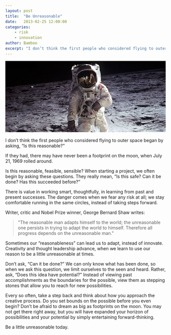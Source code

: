 ```yaml
---
layout: post
title:  "Be Unreasonable"
date:   2013-02-25 12:00:00
categories:
    - risk
    - innovation
author: Bamboo
excerpt: "I don’t think the first people who considered flying to outer space began by asking, \"Is this reasonable?\""
---
```


![Be Unreasonable](/images/posts/be-unreasonable.jpg)

I don’t think the first people who considered flying to outer space began by asking, “Is this reasonable?”

If they had, there may have never been a footprint on the moon, when July 21, 1969 rolled around.

Is this reasonable, feasible, sensible? When starting a project, we often begin by asking these questions. They really mean, “Is this safe? Can it be done? Has this succeeded before?”

There is value in working smart, thoughtfully, in learning from past and present successes. The danger comes when we fear any risk at all; we stay comfortable running in the same circles, instead of taking steps forward.

Writer, critic and Nobel Prize winner, George Bernard Shaw writes:

> "The reasonable man adapts himself to the world; the unreasonable one persists in trying to adapt the world to himself. Therefore all progress depends on the unreasonable man." 

Sometimes our “reasonableness” can lead us to adapt, instead of innovate. Creativity and thought leadership advance, when we learn to use our reason to be a little unreasonable at times.

Don’t ask, “Can it be done?” We can only know what has been done, so when we ask this question, we limit ourselves to the seen and heard. Rather, ask, “Does this idea have potential?” Instead of viewing past accomplishments as the boundaries for the possible, view them as stepping stones that allow you to reach for new possibilities.

Every so often, take a step back and think about how you approach the creative process. Do you set bounds on the possible before you even begin? Don’t be afraid to dream as big as footprints on the moon. You may not get there right away, but you will have expanded your horizon of possibilities and your potential by simply entertaining forward-thinking.

Be a little unreasonable today.